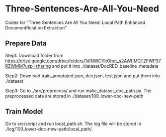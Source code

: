 # Three-Sentences-Are-All-You-Need
Codes for "Three Sentences Are All You Need: Local Path Enhanced DocumentRelation Extraction"

## Prepare Data
Step1: Download folder from https://drive.google.com/drive/folders/1dINWCYhOhqt_s2AWflMGT2FWP37RZWMM?usp=sharing and put it into ./dataset/DocRED_baseline_metadata

Step2: Download train_annotated.json, dev.json, test.json and put them into ./dataset

Step3: Go to ./src/preprocess/ and run make_dataset_doc_path.py. The preprocessed data are stored in ./dataset/100_lower-doc-new-path

## Train Model
Go to src/script and run local_path.sh. The log file will be stored in ./log/100_lower-doc-new-path/local_path/.
